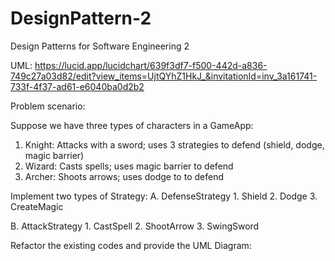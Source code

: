 # DesignPattern-2
Design Patterns for Software Engineering 2


UML:
https://lucid.app/lucidchart/639f3df7-f500-442d-a836-749c27a03d82/edit?view_items=UjtQYhZ1HkJ_&invitationId=inv_3a161741-733f-4f37-ad61-e6040ba0d2b2

Problem scenario:

Suppose we have three types of characters in a GameApp:

1. Knight: Attacks with a sword; uses 3 strategies to defend (shield, dodge, magic barrier)
2. Wizard: Casts spells; uses magic barrier to defend
3. Archer: Shoots arrows; uses dodge to to defend

Implement two types of Strategy:
A.  DefenseStrategy
     1. Shield
     2. Dodge
     3. CreateMagic

B.  AttackStrategy
     1.  CastSpell
     2.  ShootArrow
     3.  SwingSword  


Refactor the existing codes and provide the UML Diagram:

